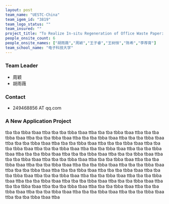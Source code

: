 ```yaml
---
layout: post
team_name: "UESTC-China"
team_igem_id: "3819"
team_logo_status: ""
team_insured: ""
project_title: "To Realize In-situ Regeneration of Office Waste Paper: Recombinant expression of deinking enzyme and a new kind of surface-display cellulosome system in *Pichia pastoris*"
people_onsite_count: 6
people_onsite_names: ["胡雨薇","周颖","王子睿","王树恒","陈希","李荐育"]
team_school_name: "电子科技大学"
---
```



### Team Leader
* 周颖
* 胡雨薇

### Contact
* 249468856 AT qq.com

### A New Application Project

tba tba tbba tbaa ttba tba tba tbba tbaa ttba tba tba tbba tbaa ttba tba tba tbba tbaa ttba tba tba tbba tbaa ttba tba tba tbba tbaa ttba tba tba tbba tbaa ttba tba tba tbba tbaa ttba tba tba tbba tbaa ttba tba tba tbba tbaa ttba tba tba tbba tbaa ttba tba tba tbba tbaa ttba tba tba tbba tbaa ttba tba tba tbba tbaa ttba tba tba tbba tbaa ttba tba tba tbba tbaa ttba tba tba tbba tbaa ttba tba tba tbba tbaa ttba tba tba tbba tbaa ttba tba tba tbba tbaa ttba tba tba tbba tbaa ttba tba tba tbba tbaa ttba tba tba tbba tbaa ttba tba tba tbba tbaa ttba tba tba tbba tbaa ttba tba tba tbba tbaa ttba tba tba tbba tbaa ttba tba tba tbba tbaa ttba tba tba tbba tbaa ttba tba tba tbba tbaa ttba tba tba tbba tbaa ttba tba tba tbba tbaa ttba tba tba tbba tbaa ttba tba tba tbba tbaa ttba tba tba tbba tbaa ttba tba tba tbba tbaa ttba tba tba tbba tbaa ttba tba tba tbba tbaa ttba tba tba tbba tbaa ttba tba tba tbba tbaa ttba tba tba tbba tbaa ttba tba tba tbba tbaa ttba 
